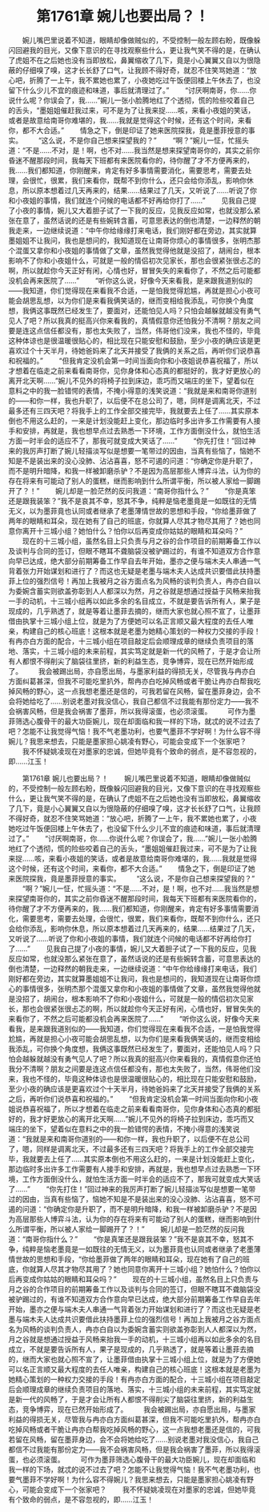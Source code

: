 # 　　第1761章 婉儿也要出局？！
　　婉儿嘴巴里说着不知道，眼睛却像做贼似的，不受控制一般左顾右盼，既像躲闪回避我的目光，又像下意识的在寻找观察些什么，更让我气笑不得的是，在确认了虎姐不在之后她也没有当即放松，鼻翼缩收了几下，竟是小心翼翼又自以为很隐蔽的仔细嗅了嗅，这才长长舒了口气，让我顾不得好奇，就忍不住笑骂她道：“放心吧，折腾了一上午，我不累她也累了，小夜她吃过午饭便回楼上午休去了，也没留下什么少儿不宜的痕迹和味道，事后就清理过了。”
　　“讨厌啊南哥，你……你说什么呢？你误会了，我……”婉儿一张小脸腾地红了个透彻，慌的险些咬着自己的舌头，“墨姐姐催赶我过来，可不是为了让我来捉……咳，来看小夜姐的笑话，或者是故意给南哥你难堪的，我……我就是觉得这个时候，还有这个时间，来看你，都不大合适。”
　　情急之下，倒是印证了她来医院探我，竟是墨菲授意的事实。
　　“这么说，不是你自己想来探望我的？”
　　“啊？”婉儿一怔，忙摇头道：“不是……不对，是！啊，也不对……我当然是想来探望南哥你的，其实之前你昏迷不醒那段时间，我每天下班都有来医院看你的，待你醒了才不方便再来的，我……我们都知道，你刚醒来，肯定有好多事情需要消化，需要思考，需要去处理，会很忙，很累，我们来看你，既帮不到你什么，还只会给你添乱，影响你休息，所以原本想着过几天再来的，结果……结果过了几天，又听说了……听说了你和小夜姐的事情，我们就连个问候的电话都不好再给你打了……”
　　见我自己提了小夜的事情，婉儿又大着胆子试了一下我的反应，见我反应如常，也就没那么紧张在意了，虽然话说的还是有些婉转含蓄，可意思表达的倒也清楚，一边释然的朝我走来，一边继续说道：“中午你给缘缘打来电话，我们刚好都在旁边，其实就算墨姐姐不让我问，我也是想问的，我知道现在让南哥你烦心的事情很多，张明杰那个混蛋又拿你和小夜姐的事情做了文章，虽然我觉得他就是没招了，胡闹台，根本影响不了你和小夜姐什么，可就是一般的情侣初次见家长，那也会很紧张很忐忑的啊，所以就趁你今天正好有闲，心情也好，冒冒失失的来看你了，不然之后可能都没机会再来医院了……”
　　“听你这么说，好像今天来看我，是来跟我道别似的——我知道，你们觉得现在来看我不合适，一是怕我觉得尬尴，再就是担心小夜可能会胡思乱想，以为你们是来看我俩笑话的，继而变相给我添乱，可你换个角度想，我俩这事既然已经发生了，要面对，还能怕见人吗？只怕会越躲就越没有勇气见人了吧？所以我真的挺高兴你来看我的，真情假意你还怕我分不清啊？朋友之间要是连这点信任都没有，那也太失败了，当然，伟哥他们没来，我也不怪的，毕竟这种体谅也是很温暖很贴心的，相比现在只能安慰和鼓励，至少小夜的确应该是更喜欢过个十天半月，待她爸妈来了北天并接受了我俩的关系之后，再听你们说恭喜和祝福的。”
　　“但我肯定没机会第一时间当面向你和小夜姐说恭喜祝福了，所以才想着在临走之前来看看南哥你，见你身体和心态真的都挺好的，我才好更放心的离开北天啊……”婉儿不见外的将椅子拉到床边，乖巧而又端庄的坐下，望着似在意料之中的我一脸错愕的表情，不掩小得意的浅笑说道：“我就是来和南哥你道别的——和你一样，我也升职了，以后便不在总公司了，嗯，同样是调离北天，不过最多还有三四天吧？将我手上的工作全部交接完毕，我就要去上任了……其实原本倒也不用这么赶的，一来是计划没能赶上变化，那边临时多出许多工作需要有人接手和安排，再就是，我也想早点过去熟悉一下环境，工作方面倒没什么，就怕生活方面一时半会的适应不了，那我可就变成大笑话了……”
　　“你先打住！”回过神来的我厉声打断了婉儿轻描淡写似是想要一笔带过的因由，当真有些恼了，恼她不知是不是装出来的没心没肺、沾沾喜喜，怒不可遏的问道：“你确定你是升职了，而不是明升暗降，和我一样被卸磨杀驴？不是因为高层那些人博弈斗法，认为你的存在将来有可能动了别人的蛋糕，继而影响到什么所谓平衡，所以被人家给一脚踢开了？！”
　　婉儿却是一脸茫然的反问我道：“南哥你指什么？”
　　“你是真笨还是跟我装笨？”我不是哀其不幸，怒其不争，纯粹是恼老墨竟是一如既往的无情无义，以为墨菲竟也认同或者继承了老墨薄情世故的思想和手段，“你给墨菲做了两年的眼睛和耳朵，现在她有了自己的班底，你就算人尽其才物尽其用了？她也同意你离开十三城小组？她怕什么？怕你以后再变成你姑姑的眼睛和耳朵吗？”
　　现在的十三城小组，虽然名目上只负责与月之谷的合作项目的前期筹备工作以及谈判与合同的签订，但眼不瞎耳不聋脑袋没被驴踢过的，有谁不知道双方合作意向早已达成，绝大部分前期筹备工作早自去年开始，墨亦之便与端木夫人串通一气背着张力开始谋划和进行了？而这也无疑是老墨与端木夫人达成共识要借此扶持墨菲上位的强烈信号！再加上我被月之谷方面点名为风畅的谈判负责人，冉亦白自以为委婉含蓄实则欲盖弥彰到人人都深以为然，月之谷就是想通过授益于风畅来抬我一手的动机，十三城小组再以如此多余的名目成立，不就是要告诉所有人，果子是现成的，几乎熟透了，就是等着让墨菲去摘的，继而大家也就心照不宣了，让墨菲借由执掌十三城小组上位，就是为了方便她可以名正言顺又最大程度的去任人唯亲，构建自己的核心班底！这根本就是老墨为她精心策划的一种权力交接的手段！有冉亦白方面的配合，十三城小组在项目敲定后会顺理成章的继续负责项目的落地、落实，十三城小组的未来前程，其实笃定就是新一代的风畅了，于是才会让所有人都恨不得削尖了脑袋往里挤，新的利益生态，竞争博弈，现在已然开始形成了。
　　我会被踢出局，亦自愿出局，与墨家利益的得损无关，尽管我与冉亦白方面纠葛甚深，但我不可能吃里扒外，帮冉亦白吃掉风畅或者干脆让冉亦白帮我吃掉风畅的野心，这一点我想老墨还是信的，可我若留在风畅，留在墨菲身边，会不会将她给吃了……别说老墨对我没信心，我自己都信不过我能有那份定力——我不会祸害风畅，但是我会祸害了墨菲，所以我得滚蛋，也必须滚蛋。
　　可作为墨菲筛选心腹骨干的最大功臣婉儿，现在却面临和我一样的下场，就忒的说不过去了吧？怎能不让我觉得气恼！我不气老墨功利，也要气墨菲不学好啊！为什么容不得婉儿？我思来想去，只能是墨家担心姚凌有野心，可能会变成下一个张家吧？
　　我不怀疑姚凌现在对墨家的忠诚，但她毕竟有个致命的弱点，是不容忽视的，即……江玉！

　　第1761章 婉儿也要出局？！
　　婉儿嘴巴里说着不知道，眼睛却像做贼似的，不受控制一般左顾右盼，既像躲闪回避我的目光，又像下意识的在寻找观察些什么，更让我气笑不得的是，在确认了虎姐不在之后她也没有当即放松，鼻翼缩收了几下，竟是小心翼翼又自以为很隐蔽的仔细嗅了嗅，这才长长舒了口气，让我顾不得好奇，就忍不住笑骂她道：“放心吧，折腾了一上午，我不累她也累了，小夜她吃过午饭便回楼上午休去了，也没留下什么少儿不宜的痕迹和味道，事后就清理过了。”
　　“讨厌啊南哥，你……你说什么呢？你误会了，我……”婉儿一张小脸腾地红了个透彻，慌的险些咬着自己的舌头，“墨姐姐催赶我过来，可不是为了让我来捉……咳，来看小夜姐的笑话，或者是故意给南哥你难堪的，我……我就是觉得这个时候，还有这个时间，来看你，都不大合适。”
　　情急之下，倒是印证了她来医院探我，竟是墨菲授意的事实。
　　“这么说，不是你自己想来探望我的？”
　　“啊？”婉儿一怔，忙摇头道：“不是……不对，是！啊，也不对……我当然是想来探望南哥你的，其实之前你昏迷不醒那段时间，我每天下班都有来医院看你的，待你醒了才不方便再来的，我……我们都知道，你刚醒来，肯定有好多事情需要消化，需要思考，需要去处理，会很忙，很累，我们来看你，既帮不到你什么，还只会给你添乱，影响你休息，所以原本想着过几天再来的，结果……结果过了几天，又听说了……听说了你和小夜姐的事情，我们就连个问候的电话都不好再给你打了……”
　　见我自己提了小夜的事情，婉儿又大着胆子试了一下我的反应，见我反应如常，也就没那么紧张在意了，虽然话说的还是有些婉转含蓄，可意思表达的倒也清楚，一边释然的朝我走来，一边继续说道：“中午你给缘缘打来电话，我们刚好都在旁边，其实就算墨姐姐不让我问，我也是想问的，我知道现在让南哥你烦心的事情很多，张明杰那个混蛋又拿你和小夜姐的事情做了文章，虽然我觉得他就是没招了，胡闹台，根本影响不了你和小夜姐什么，可就是一般的情侣初次见家长，那也会很紧张很忐忑的啊，所以就趁你今天正好有闲，心情也好，冒冒失失的来看你了，不然之后可能都没机会再来医院了……”
　　“听你这么说，好像今天来看我，是来跟我道别似的——我知道，你们觉得现在来看我不合适，一是怕我觉得尬尴，再就是担心小夜可能会胡思乱想，以为你们是来看我俩笑话的，继而变相给我添乱，可你换个角度想，我俩这事既然已经发生了，要面对，还能怕见人吗？只怕会越躲就越没有勇气见人了吧？所以我真的挺高兴你来看我的，真情假意你还怕我分不清啊？朋友之间要是连这点信任都没有，那也太失败了，当然，伟哥他们没来，我也不怪的，毕竟这种体谅也是很温暖很贴心的，相比现在只能安慰和鼓励，至少小夜的确应该是更喜欢过个十天半月，待她爸妈来了北天并接受了我俩的关系之后，再听你们说恭喜和祝福的。”
　　“但我肯定没机会第一时间当面向你和小夜姐说恭喜祝福了，所以才想着在临走之前来看看南哥你，见你身体和心态真的都挺好的，我才好更放心的离开北天啊……”婉儿不见外的将椅子拉到床边，乖巧而又端庄的坐下，望着似在意料之中的我一脸错愕的表情，不掩小得意的浅笑说道：“我就是来和南哥你道别的——和你一样，我也升职了，以后便不在总公司了，嗯，同样是调离北天，不过最多还有三四天吧？将我手上的工作全部交接完毕，我就要去上任了……其实原本倒也不用这么赶的，一来是计划没能赶上变化，那边临时多出许多工作需要有人接手和安排，再就是，我也想早点过去熟悉一下环境，工作方面倒没什么，就怕生活方面一时半会的适应不了，那我可就变成大笑话了……”
　　“你先打住！”回过神来的我厉声打断了婉儿轻描淡写似是想要一笔带过的因由，当真有些恼了，恼她不知是不是装出来的没心没肺、沾沾喜喜，怒不可遏的问道：“你确定你是升职了，而不是明升暗降，和我一样被卸磨杀驴？不是因为高层那些人博弈斗法，认为你的存在将来有可能动了别人的蛋糕，继而影响到什么所谓平衡，所以被人家给一脚踢开了？！”
　　婉儿却是一脸茫然的反问我道：“南哥你指什么？”
　　“你是真笨还是跟我装笨？”我不是哀其不幸，怒其不争，纯粹是恼老墨竟是一如既往的无情无义，以为墨菲竟也认同或者继承了老墨薄情世故的思想和手段，“你给墨菲做了两年的眼睛和耳朵，现在她有了自己的班底，你就算人尽其才物尽其用了？她也同意你离开十三城小组？她怕什么？怕你以后再变成你姑姑的眼睛和耳朵吗？”
　　现在的十三城小组，虽然名目上只负责与月之谷的合作项目的前期筹备工作以及谈判与合同的签订，但眼不瞎耳不聋脑袋没被驴踢过的，有谁不知道双方合作意向早已达成，绝大部分前期筹备工作早自去年开始，墨亦之便与端木夫人串通一气背着张力开始谋划和进行了？而这也无疑是老墨与端木夫人达成共识要借此扶持墨菲上位的强烈信号！再加上我被月之谷方面点名为风畅的谈判负责人，冉亦白自以为委婉含蓄实则欲盖弥彰到人人都深以为然，月之谷就是想通过授益于风畅来抬我一手的动机，十三城小组再以如此多余的名目成立，不就是要告诉所有人，果子是现成的，几乎熟透了，就是等着让墨菲去摘的，继而大家也就心照不宣了，让墨菲借由执掌十三城小组上位，就是为了方便她可以名正言顺又最大程度的去任人唯亲，构建自己的核心班底！这根本就是老墨为她精心策划的一种权力交接的手段！有冉亦白方面的配合，十三城小组在项目敲定后会顺理成章的继续负责项目的落地、落实，十三城小组的未来前程，其实笃定就是新一代的风畅了，于是才会让所有人都恨不得削尖了脑袋往里挤，新的利益生态，竞争博弈，现在已然开始形成了。
　　我会被踢出局，亦自愿出局，与墨家利益的得损无关，尽管我与冉亦白方面纠葛甚深，但我不可能吃里扒外，帮冉亦白吃掉风畅或者干脆让冉亦白帮我吃掉风畅的野心，这一点我想老墨还是信的，可我若留在风畅，留在墨菲身边，会不会将她给吃了……别说老墨对我没信心，我自己都信不过我能有那份定力——我不会祸害风畅，但是我会祸害了墨菲，所以我得滚蛋，也必须滚蛋。
　　可作为墨菲筛选心腹骨干的最大功臣婉儿，现在却面临和我一样的下场，就忒的说不过去了吧？怎能不让我觉得气恼！我不气老墨功利，也要气墨菲不学好啊！为什么容不得婉儿？我思来想去，只能是墨家担心姚凌有野心，可能会变成下一个张家吧？
　　我不怀疑姚凌现在对墨家的忠诚，但她毕竟有个致命的弱点，是不容忽视的，即……江玉！
